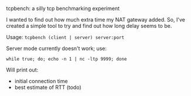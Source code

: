 tcpbench: a silly tcp benchmarking experiment


I wanted to find out how much extra time my NAT gateway added. So, I've created a simple tool to try and find out how long delay seems to be.

Usage: `tcpbench (client | server) server:port`

Server mode currently doesn't work; use: 
```
while true; do; echo -n 1 | nc -ltp 9999; done
```

Will print out:
- initial connection time
- best estimate of RTT (todo)

